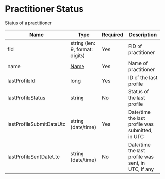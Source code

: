 # Practitioner Status

Status of a practitioner

| Name | Type | Required | Description |
| - | - | - | - |
| fid |  string (len: 9, format: digits) | Yes | FID of practitioner |
| name | [Name](name.md) | Yes | Name of practitioner |
| lastProfileId | long | Yes | ID of the last profile |
| lastProfileStatus | string | No | Status of the last profile |
| lastProfileSubmitDateUtc | string (date/time) | Yes | Date/time the last profile was submitted, in UTC |
| lastProfileSentDateUtc | string (date/time) | No | Date/time the last profile was sent, in UTC, if any |
